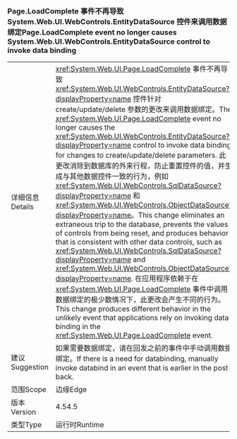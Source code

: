 ### <a name="pageloadcomplete-event-no-longer-causes-systemwebuiwebcontrolsentitydatasource-control-to-invoke-data-binding"></a><span data-ttu-id="184ed-101">Page.LoadComplete 事件不再导致 System.Web.UI.WebControls.EntityDataSource 控件来调用数据绑定</span><span class="sxs-lookup"><span data-stu-id="184ed-101">Page.LoadComplete event no longer causes System.Web.UI.WebControls.EntityDataSource control to invoke data binding</span></span>

|   |   |
|---|---|
|<span data-ttu-id="184ed-102">详细信息</span><span class="sxs-lookup"><span data-stu-id="184ed-102">Details</span></span>|<span data-ttu-id="184ed-103"><xref:System.Web.UI.Page.LoadComplete> 事件不再导致 <xref:System.Web.UI.WebControls.EntityDataSource?displayProperty=name> 控件针对 create/update/delete 参数的更改来调用数据绑定。</span><span class="sxs-lookup"><span data-stu-id="184ed-103">The <xref:System.Web.UI.Page.LoadComplete> event no longer causes the <xref:System.Web.UI.WebControls.EntityDataSource?displayProperty=name> control to invoke data binding for changes to create/update/delete parameters.</span></span> <span data-ttu-id="184ed-104">此更改消除到数据库的外来行程，防止重置控件的值，并生成与其他数据控件一致的行为，例如 <xref:System.Web.UI.WebControls.SqlDataSource?displayProperty=name> 和 <xref:System.Web.UI.WebControls.ObjectDataSource?displayProperty=name>。</span><span class="sxs-lookup"><span data-stu-id="184ed-104">This change eliminates an extraneous trip to the database, prevents the values of controls from being reset, and produces behavior that is consistent with other data controls, such as <xref:System.Web.UI.WebControls.SqlDataSource?displayProperty=name> and <xref:System.Web.UI.WebControls.ObjectDataSource?displayProperty=name>.</span></span> <span data-ttu-id="184ed-105">在应用程序依赖于在 <xref:System.Web.UI.Page.LoadComplete> 事件中调用数据绑定的极少数情况下，此更改会产生不同的行为。</span><span class="sxs-lookup"><span data-stu-id="184ed-105">This change produces different behavior in the unlikely event that applications rely on invoking data binding in the <xref:System.Web.UI.Page.LoadComplete> event.</span></span>|
|<span data-ttu-id="184ed-106">建议</span><span class="sxs-lookup"><span data-stu-id="184ed-106">Suggestion</span></span>|<span data-ttu-id="184ed-107">如果需要数据绑定，请在回发之前的事件中手动调用数据绑定。</span><span class="sxs-lookup"><span data-stu-id="184ed-107">If there is a need for databinding, manually invoke databind in an event that is earlier in the post-back.</span></span>|
|<span data-ttu-id="184ed-108">范围</span><span class="sxs-lookup"><span data-stu-id="184ed-108">Scope</span></span>|<span data-ttu-id="184ed-109">边缘</span><span class="sxs-lookup"><span data-stu-id="184ed-109">Edge</span></span>|
|<span data-ttu-id="184ed-110">版本</span><span class="sxs-lookup"><span data-stu-id="184ed-110">Version</span></span>|<span data-ttu-id="184ed-111">4.5</span><span class="sxs-lookup"><span data-stu-id="184ed-111">4.5</span></span>|
|<span data-ttu-id="184ed-112">类型</span><span class="sxs-lookup"><span data-stu-id="184ed-112">Type</span></span>|<span data-ttu-id="184ed-113">运行时</span><span class="sxs-lookup"><span data-stu-id="184ed-113">Runtime</span></span>|

